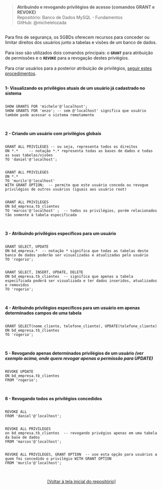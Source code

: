> **Atribuindo e revogando privilégios de acesso (comandos GRANT e REVOKE)**  
> Repositório: Banco de Dados MySQL - Fundamentos  
> GitHub: @michelelozada
&nbsp;
     
&nbsp;  
Para fins de segurança, os SGBDs oferecem recursos para conceder ou limitar direitos dos usuários junto a tabelas e visões de um banco de dados.  
&nbsp;  
Para isso são utilizados dois comandos principais: o **`GRANT`** para atribuição de permissões e o **`REVOKE`** para a 
revogação destes priviégios.  
&nbsp;  
Para criar usuários para a posterior atribuição de privilégios, [seguir estes procedimentos](https://github.com/michelelozada/MySQL-Study-Notes/blob/main/files/32-Gerenciando-usuarios.md). 
&nbsp;
     
&nbsp;  
**1- Visualizando os privilégios atuais de um usuário já cadastrado no sistema**
```mysql

SHOW GRANTS FOR 'michele'@'localhost';
SHOW GRANTS FOR 'enzo'; -- sem @'localhost' significa que usuário também pode acessar o sistema remotamente
```
&nbsp;   

**2 - Criando um usuário com privilégios globais** 
```mysql

GRANT ALL PRIVILEGES -- ou seja, representa todos os direitos
ON *.*     -- notação *.* representa todas as bases de dados e todas as suas tabelas/visões
TO 'daniel'@'localhost'; 
```
```mysql

GRANT ALL PRIVILEGES
ON *.* 
TO 'murilo'@'localhost' 
WITH GRANT OPTION;  -- permite que este usuário conceda ou revogue privilégios de outros usuários (iguais aos usuário root)
```
```mysql

GRANT ALL PRIVILEGES
ON bd_empresa.tb_clientes 
TO 'marcos'@'localhost' ;  -- todos os privilégios, porém relacionados tão somente à tabela especificada
```
     
&nbsp;   

**3 - Atribuindo privilégios específicos para um usuário**
```mysql

GRANT SELECT, UPDATE
ON bd_empresa.*  -- notação * significa que todas as tabelas deste banco de dados poderão ser visualizadas e atualizadas pelo usuário
TO 'rogerio';
```
```mysql

GRANT SELECT, INSERT, UPDATE, DELETE
ON bd_empresa.tb_clientes  -- significa que apenas a tabela especificada poderá ser visualizada e ter dados inseridos, atualizados e removidos
TO 'rogerio';
```

&nbsp;   

**4 - Atribuindo privilégios específicos para um usuário em apenas determinados campos de uma tabela**
```mysql

GRANT SELECT(nome_cliente, telefone_cliente), UPDATE(telefone_cliente)
ON bd_empresa.tb_clientes 
TO 'rogerio';
```
     
&nbsp;   

**5 - Revogando apenas determinados privilégios de um usuário *(ver exemplo acima, onde quero revogar apenas a permissão para UPDATE)***
```mysql

REVOKE UPDATE
ON bd_empresa.tb_clientes
FROM 'rogerio';
```
     
&nbsp;    

**6 - Revogando todos os privilégios concedidos**
```mysql

REVOKE ALL
FROM 'daniel'@'localhost';
```
```mysql

REVOKE ALL PRIVILEGES
on bd_empresa.tb_clientes  -- revogando privégios apenas em uma tabela da base de dados
FROM 'marcos'@'localhost';
```
```mysql

REVOKE ALL PRIVILEGES, GRANT OPTION  -- use esta opção para usuários a quem foi concedido o privilégio WITH GRANT OPTION
FROM 'murilo'@'localhost';
```

&nbsp;

<div align="center">
<a href="https://github.com/michelelozada/MySQL-Study-Notes">[Voltar à tela inicial do repositório]</a>
</div>